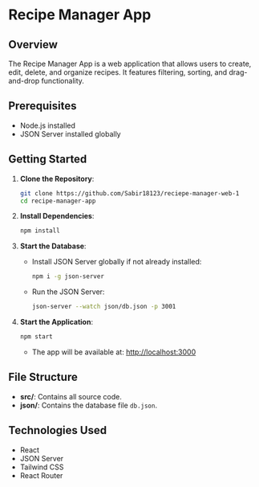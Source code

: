 
# Recipe Manager App

## Overview
The Recipe Manager App is a web application that allows users to create, edit, delete, and organize recipes. It features filtering, sorting, and drag-and-drop functionality.

## Prerequisites
- Node.js installed
- JSON Server installed globally

## Getting Started

1. **Clone the Repository**:
   ```bash
   git clone https://github.com/Sabir18123/reciepe-manager-web-1
   cd recipe-manager-app
   ```

2. **Install Dependencies**:
   ```bash
   npm install
   ```

3. **Start the Database**:
   - Install JSON Server globally if not already installed:
     ```bash
     npm i -g json-server
     ```
   - Run the JSON Server:
     ```bash
     json-server --watch json/db.json -p 3001
     ```

4. **Start the Application**:
   ```bash
   npm start
   ```
   - The app will be available at: [http://localhost:3000](http://localhost:3000)

## File Structure
- **src/**: Contains all source code.
- **json/**: Contains the database file `db.json`.

## Technologies Used
- React
- JSON Server
- Tailwind CSS
- React Router
